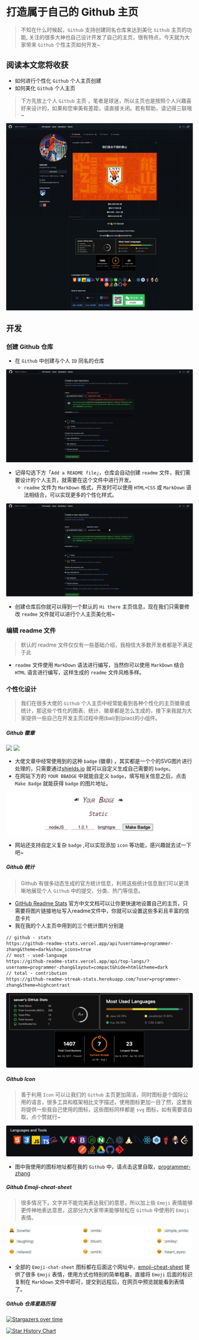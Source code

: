 # 打造属于自己的 Github 主页
> 不知在什么时候起，`Github` 支持创建同名仓库来达到美化 `Github` 主页的功能, 关注的很多大神也自己设计开发了自己的主页，很有特点，今天就为大家带来 `Github` 个性主页如何开发~

## 阅读本文您将收获
* 如何进行个性化 `Github` 个人主页创建
* 如何美化 `Github` 个人主页

> 下方先放上个人 `Github` 主页 ，笔者是球迷，所以主页也是按照个人兴趣喜好来设计的，如果和您审美有差距，请直接关闭。若有帮助，请记得三联哦~

![](../images/githubProfile/github-screenshot.jpeg)

## 开发
### 创建 Github 仓库
* 在 `Github` 中创建与个人 `ID` 同名的仓库

![](../images/githubProfile/create-resp.png)

* 记得勾选下方「`Add a README file`」，仓库会自动创建 `readme` 文件，我们需要设计的个人主页，就需要在这个文件中进行开发。
	* `readme` 文件为 `MarkDown` 格式，开发时可以使用 `HTML+CSS` 或 `MarkDown` 语法相结合，可以实现更多的个性化样式。

![](../images/githubProfile/add-readme.png)

* 创建仓库后你就可以得到一个默认的 `Hi there` 主页信息，现在我们只需要修改 `readme` 文件就可以进行个人主页美化啦~

### 编辑 readme 文件
> 默认的 readme 文件仅仅有一些基础介绍，我相信大多数开发者都是不满足于此

* `readme` 文件使用 `MarkDown` 语法进行编写，当然你可以使用 `MarkDown` 结合 `HTML` 语言进行编写，这样生成的 `readme` 文件风格多样。

### 个性化设计
> 我们在很多大佬的 	`Github` 个人主页中经常能看到各种个性化的主页徽章或统计，那这些个性化的图表、统计、徽章都是怎么生成的，接下来我就为大家提供一些自己在开发主页过程中用(bai)到(piao)的小组件。

##### Github 徽章
![](https://img.shields.io/badge/nodeJS-1.0.1-yellowgreen) ![](https://img.shields.io/badge/VSCode-1.0.1-brightgreen)

* 大佬文章中经常使用到的这种 `badge` (徽章) ，其实都是一个个的SVG图片进行处理的，只需要通过[shields.io](https://shields.io/) 就可以自定义生成自己需要的 `badge`。
* 在网站下方的 `YOUR BBADGE` 中就能自定义 `badge`，填写相关信息之后，点击 `Make Badge` 就能获得 `badge` 的图片地址。

![](../images/githubProfile/badge.png)

* 网站还支持自定义复杂 `badge` ,可以实现添加 `icon` 等功能，感兴趣就去试一下吧~

##### Github 统计
> Github 有很多动态生成的官方统计信息，利用这些统计信息我们可以更清晰地展现个人 `Github` 中的提交、分类、热门等信息。

* [GitHub Readme Stats](https://github.com/anuraghazra/github-readme-stats/blob/master/docs/readme_cn.md) 官方中文文档可以让你更快速地设置自己的主页，只需要将图片链接地址写入readme文件中，你就可以设置这些多彩且丰富的信息卡片
* 我在我的个人主页中用到的三个统计图片分别是

```
// github - stats
https://github-readme-stats.vercel.app/api?username=programmer-zhang&theme=dark&show_icons=true
// most - used-language
https://github-readme-stats.vercel.app/api/top-langs/?username=programmer-zhang&layout=compact&hide=html&theme=dark
// total - contribution
https://github-readme-streak-stats.herokuapp.com/?user=programmer-zhang&theme=highcontrast
```

![](../images/githubProfile/github-stats.png)

##### Github Icon
> 善于利用 `Icon` 可以让我们的 `Github` 主页更加简洁，同时图标是个国际公用的语言，很多工具和框架相比文字描述，使用图标更加一目了然，这里我将提供一些我自己使用的图标，这些图标同样都是 `svg` 图标，如有需要请自取，点个赞就行~

![](../images/githubProfile/github-icon.png)

* 图中我使用的图标地址都在我的 `Github` 中，请点击这里自取，[programmer-zhang](https://github.com/programmer-zhang/programmer-zhang/tree/main/images)

##### Github Emoji-cheat-sheet
> 很多情况下，文字并不能完美表达我们的意思，所以加上些 `Emoji` 表情能够更传神地表达意思，这部分为大家带来能够轻松在 `Github` 中使用的 `Emoji` 表情。

![](../images/githubProfile/emoji-chat-sheet.png)

* 全部的 `Emoji-chat-sheet` 图标都在后面这个网址中，[emoji-cheat-sheet](https://www.webfx.com/tools/emoji-cheat-sheet/) 提供了很多 `Emoji` 表情，使用方式也特别的简单粗暴，直接将 `Emoji` 后面的标识复制在 `MarkDown` 文件中即可，提交到远程后，在网页中预览就能看到表情了。

##### Github 仓库星路历程
[![Stargazers over time](https://starchart.cc/programmer-zhang/front-end.svg?variant=adaptive)](https://starchart.cc/programmer-zhang/front-end)

[![Star History Chart](https://api.star-history.com/svg?repos=programmer-zhang/front-end,programmer-zhang/DuangCalender&type=Date)](https://star-history.com/#programmer-zhang/front-end&programmer-zhang/DuangCalender&Date)